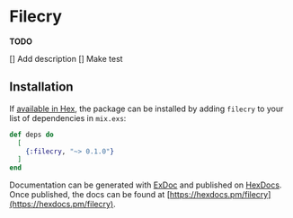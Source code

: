# Filecry

**TODO**

[] Add description
[] Make test

## Installation

If [available in Hex](https://hex.pm/docs/publish), the package can be installed
by adding `filecry` to your list of dependencies in `mix.exs`:

```elixir
def deps do
  [
    {:filecry, "~> 0.1.0"}
  ]
end
```

Documentation can be generated with [ExDoc](https://github.com/elixir-lang/ex_doc)
and published on [HexDocs](https://hexdocs.pm). Once published, the docs can
be found at [https://hexdocs.pm/filecry](https://hexdocs.pm/filecry).


